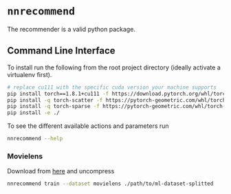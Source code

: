 `nnrecommend`
====

The recommender is a valid python package.

## Command Line Interface

To install run the following from the root project directory (ideally activate a virtualenv first).

```bash
# replace cu111 with the specific cuda version your machine supports
pip install torch==1.8.1+cu111 -f https://download.pytorch.org/whl/torch_stable.html
pip install -q torch-scatter -f https://pytorch-geometric.com/whl/torch-1.8.0+cu111.html
pip install -q torch-sparse -f https://pytorch-geometric.com/whl/torch-1.8.0+cu111.html
pip install -e ./
```

To see the different available actions and parameters run

```bash
nnrecommend --help
```

### Movielens

Download from [here](https://drive.google.com/uc?id=1rE20sLow9sT2ULpBOOWqw2SEnpIm16OZ) and uncompress

```bash
nnrecommend train --dataset movielens ./path/to/ml-dataset-splitted
```